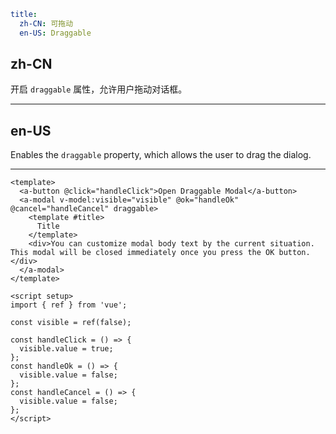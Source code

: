 ```yaml
title:
  zh-CN: 可拖动
  en-US: Draggable
```

## zh-CN

开启 `draggable` 属性，允许用户拖动对话框。

---

## en-US

Enables the `draggable` property, which allows the user to drag the dialog.

---

```vue
<template>
  <a-button @click="handleClick">Open Draggable Modal</a-button>
  <a-modal v-model:visible="visible" @ok="handleOk" @cancel="handleCancel" draggable>
    <template #title>
      Title
    </template>
    <div>You can customize modal body text by the current situation. This modal will be closed immediately once you press the OK button.</div>
  </a-modal>
</template>

<script setup>
import { ref } from 'vue';

const visible = ref(false);

const handleClick = () => {
  visible.value = true;
};
const handleOk = () => {
  visible.value = false;
};
const handleCancel = () => {
  visible.value = false;
};
</script>
```
